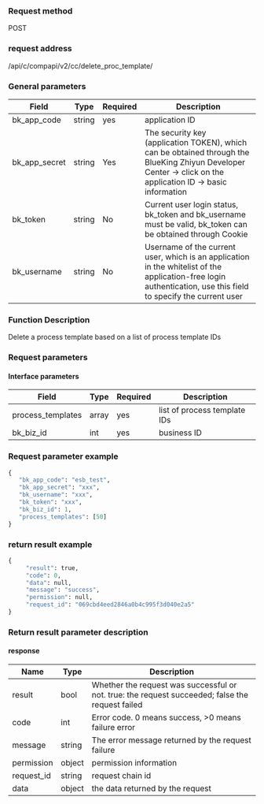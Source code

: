 ### Request method

POST


### request address

/api/c/compapi/v2/cc/delete_proc_template/


### General parameters

| Field | Type | Required | Description |
|-----------|------------|--------|------------|
| bk_app_code | string | yes | application ID |
| bk_app_secret| string | Yes | The security key (application TOKEN), which can be obtained through the BlueKing Zhiyun Developer Center -> click on the application ID -> basic information |
| bk_token | string | No | Current user login status, bk_token and bk_username must be valid, bk_token can be obtained through Cookie |
| bk_username | string | No | Username of the current user, which is an application in the whitelist of the application-free login authentication, use this field to specify the current user |


### Function Description

Delete a process template based on a list of process template IDs

### Request parameters



#### Interface parameters

| Field | Type | Required | Description |
|----------------------|------------|--------|-------------------|
| process_templates | array | yes | list of process template IDs |
| bk_biz_id | int | yes | business ID|

### Request parameter example

```python
{
   "bk_app_code": "esb_test",
   "bk_app_secret": "xxx",
   "bk_username": "xxx",
   "bk_token": "xxx",
   "bk_biz_id": 1,
   "process_templates": [50]
}
```

### return result example

```python
{
     "result": true,
     "code": 0,
     "data": null,
     "message": "success",
     "permission": null,
     "request_id": "069cbd4eed2846a0b4c995f3d040e2a5"
}
```

### Return result parameter description

#### response

| Name | Type | Description |
|---|---|---|
| result | bool | Whether the request was successful or not. true: the request succeeded; false the request failed |
| code | int | Error code. 0 means success, >0 means failure error |
| message | string | The error message returned by the request failure |
| permission | object | permission information |
| request_id | string | request chain id |
| data | object | the data returned by the request |
